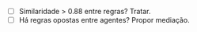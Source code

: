 - [ ] Similaridade > 0.88 entre regras? Tratar.
- [ ] Há regras opostas entre agentes? Propor mediação.

